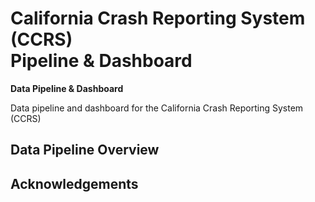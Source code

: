 # California Crash Reporting System (CCRS)</br>Pipeline & Dashboard
**Data Pipeline & Dashboard**

Data pipeline and dashboard for the California Crash Reporting System (CCRS)

## Data Pipeline Overview


## Acknowledgements
